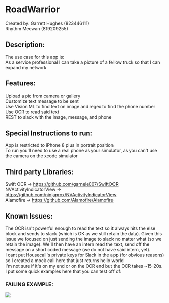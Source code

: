 # RoadWarrior

Created by:
Garrett Hughes (823446111) <br/>
Rhythm Mecwan (819209255)

## Description:
The use case for this app is:<br/>
As a service professional I can take a picture of a fellow truck so that I can expand my network

## Features:
Upload a pic from camera or gallery <br/>
Customize text message to be sent <br/>
Use Vision ML to find text on image and regex to find the phone number <br/>
Use OCR to read said text <br/>
REST to slack with the image, message, and phone

## Special Instructions to run:
App is restricted to iPhone 8 plus in portrait position <br/>
To run you'll need to use a real phone as your simulator, as you can't use the camera on the xcode simulator 

## Third party Libraries:
Swift OCR -> https://github.com/garnele007/SwiftOCR <br/>
NVActivityIndicatorView -> https://github.com/ninjaprox/NVActivityIndicatorView <br/>
Alamofire -> https://github.com/Alamofire/Alamofire

## Known Issues:
The OCR isn't powerful enough to read the text so it always hits the else block and sends to slack (which is OK as we still retain the data). Given this issue we focused on just sending the image to slack no matter what (so we retain the image). We'll then have an intern read the text, send off the message on a short coded message (we do not have said intern, yet). <br/>
I cant put Housecall's private keys for Slack in the app (for obvious reasons) so I created a mock call here that just returns hello world <br/>
I'm not sure if it's on my end or on the OCR end but the OCR takes ~15-20s. I put some quick examples here that you can test off of: </br>
### FAILING EXAMPLE: <br/>
<img src="http://bourbonstreetshots.com/wp-content/uploads/2016/12/failure.jpg"/>

